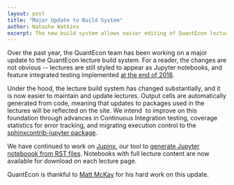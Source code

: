 ```yaml
---
layout: post
title: "Major Update to Build System"
author: Natasha Watkins
excerpt: The new build system allows easier editing of QuantEcon lectures, with output being automatically generated from lecture code.
---
```


Over the past year, the QuantEcon team has been working on a major update to the QuantEcon lecture build system. For a reader, the changes are not obvious -- lectures are still styled to appear as Jupyter notebooks, and feature integrated testing implemented [at the end of 2018](https://quantecon.org/news-item/code-testing-lecture-site).

Under the hood, the lecture build system has changed substantially, and it is now easier to maintain and update lectures. Output cells are automatically generated from code, meaning that updates to packages used in the lectures will be reflected on the site. We intend  to improve on this foundation through advances in Continuous Integration testing, coverage statistics for error tracking, and migrating execution control to the [sphinxcontrib-jupyter package](https://github.com/QuantEcon/sphinxcontrib-jupyter).

We have continued to work on [Jupinx](https://medium.com/quantecon-blog/introducing-jupinx-60ba9fc12f4f), our tool to [generate Jupyter noteboook from RST files](https://quantecon.org/news-item/download-lectures-as-jupyter-notebooks). Notebooks with full lecture content are now available for download on each lecture page.

QuantEcon is thankful to [Matt McKay](https://github.com/mmcky) for his hard work on this update.